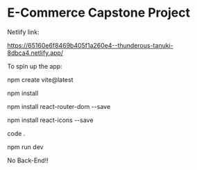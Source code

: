 # E-Commerce Capstone Project



Netlify link:

https://65160e6f8469b405f1a260e4--thunderous-tanuki-8dbca4.netlify.app/



To spin up the app:

npm create vite@latest

npm install

npm install react-router-dom --save

npm install react-icons --save

code .

npm run dev



No Back-End!!
